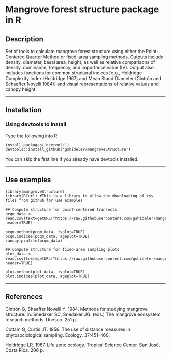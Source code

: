 # Mangrove forest structure package in R #

## Description ##
Set of tools to calculate mangrove forest structure using either the Point-Centered Quarter Method or fixed-area sampling methods. Outputs include density, diameter, basal area, height, as well as relative comparisons of density, dominance, frequency, and importance value (IV). Output also includes functions for common structural indices [e.g., Holdridge Complexity Index (Holdridge 1967) and Mean Stand Diameter (Cintrón and Schaeffer Novelli 1984)] and visual representations of relative values and canopy height.

----
## Installation ##

### Using devtools to install ###
Type the following into R
```
install.packages('devtools')
devtools::install_github('gshideler/mangroveStructure')
```
You can skip the first line if you already have devtools installed.

----

## Use examples ##
```
library(mangroveStructure)
library(RCurl) #This is a library to allow the downloading of csv files from github for use examples

## Compute structure for point-centered transects
pcqm_data <- read.csv(text=getURL("https://raw.githubusercontent.com/gshideler/mangroveStructure/master/testdata/pcqm_data.csv"), header=TRUE)
 
pcqm.method(pcqm_data, ivplot=TRUE)
pcqm.indices(pcqm_data, ageplot=TRUE)
canopy.profile(pcqm_data)

## Compute structure for fixed-area sampling plots
plot_data <- read.csv(text=getURL("https://raw.githubusercontent.com/gshideler/mangroveStructure/master/testdata/plot_data.csv"), header=TRUE)

plot.method(plot_data, ivplot=TRUE)
plot.indices(plot_data, ageplot=TRUE)
```
----

## References ##
Cintrón G, Shaeffer Novelli Y. 1984. Methods for studying mangrove structure. In: Snedaker SC, Snedaker JG. (eds.) The mangrove ecosystem: research methods. Unesco. 251 p.

Cottam G, Curtis JT. 1956. The use of distance measures in phytosociological sampling. Ecology. 37:451–460.

Holdridge LR. 1967. Life zone ecology. Tropical Science Center. San José, Costa Rica. 206 p.
